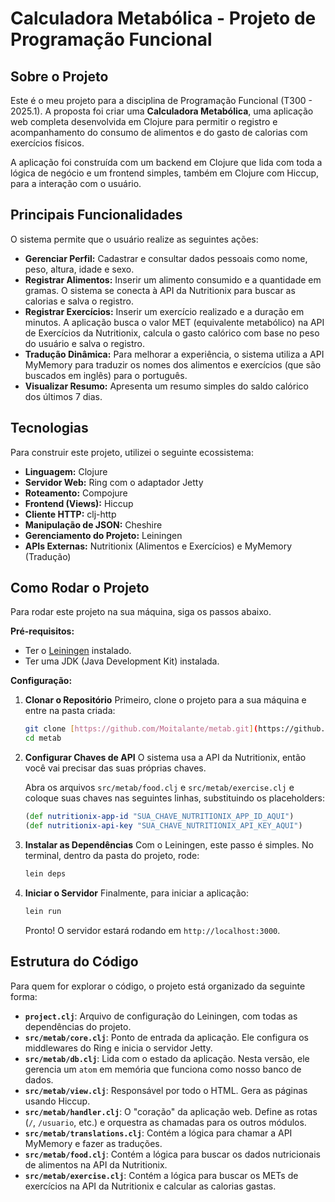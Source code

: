 # Calculadora Metabólica - Projeto de Programação Funcional

## Sobre o Projeto

Este é o meu projeto para a disciplina de Programação Funcional (T300 - 2025.1). A proposta foi criar uma **Calculadora Metabólica**, uma aplicação web completa desenvolvida em Clojure para permitir o registro e acompanhamento do consumo de alimentos e do gasto de calorias com exercícios físicos.

A aplicação foi construída com um backend em Clojure que lida com toda a lógica de negócio e um frontend simples, também em Clojure com Hiccup, para a interação com o usuário.

## Principais Funcionalidades

O sistema permite que o usuário realize as seguintes ações:

- **Gerenciar Perfil:** Cadastrar e consultar dados pessoais como nome, peso, altura, idade e sexo.
- **Registrar Alimentos:** Inserir um alimento consumido e a quantidade em gramas. O sistema se conecta à API da Nutritionix para buscar as calorias e salva o registro.
- **Registrar Exercícios:** Inserir um exercício realizado e a duração em minutos. A aplicação busca o valor MET (equivalente metabólico) na API de Exercícios da Nutritionix, calcula o gasto calórico com base no peso do usuário e salva o registro.
- **Tradução Dinâmica:** Para melhorar a experiência, o sistema utiliza a API MyMemory para traduzir os nomes dos alimentos e exercícios (que são buscados em inglês) para o português.
- **Visualizar Resumo:** Apresenta um resumo simples do saldo calórico dos últimos 7 dias.

## Tecnologias

Para construir este projeto, utilizei o seguinte ecossistema:

- **Linguagem:** Clojure
- **Servidor Web:** Ring com o adaptador Jetty
- **Roteamento:** Compojure
- **Frontend (Views):** Hiccup
- **Cliente HTTP:** clj-http
- **Manipulação de JSON:** Cheshire
- **Gerenciamento do Projeto:** Leiningen
- **APIs Externas:** Nutritionix (Alimentos e Exercícios) e MyMemory (Tradução)

## Como Rodar o Projeto

Para rodar este projeto na sua máquina, siga os passos abaixo.

**Pré-requisitos:**
* Ter o [Leiningen](https://leiningen.org/) instalado.
* Ter uma JDK (Java Development Kit) instalada.

**Configuração:**

1.  **Clonar o Repositório**
    Primeiro, clone o projeto para a sua máquina e entre na pasta criada:
    ```bash
    git clone [https://github.com/Moitalante/metab.git](https://github.com/Moitalante/metab.git)
    cd metab
    ```

2.  **Configurar Chaves de API**
    O sistema usa a API da Nutritionix, então você vai precisar das suas próprias chaves.
    
    Abra os arquivos `src/metab/food.clj` e `src/metab/exercise.clj` e coloque suas chaves nas seguintes linhas, substituindo os placeholders:
    ```clojure
    (def nutritionix-app-id "SUA_CHAVE_NUTRITIONIX_APP_ID_AQUI")
    (def nutritionix-api-key "SUA_CHAVE_NUTRITIONIX_API_KEY_AQUI")
    ```

3.  **Instalar as Dependências**
    Com o Leiningen, este passo é simples. No terminal, dentro da pasta do projeto, rode:
    ```bash
    lein deps
    ```

4.  **Iniciar o Servidor**
    Finalmente, para iniciar a aplicação:
    ```bash
    lein run
    ```
    Pronto! O servidor estará rodando em `http://localhost:3000`.

## Estrutura do Código

Para quem for explorar o código, o projeto está organizado da seguinte forma:

- **`project.clj`**: Arquivo de configuração do Leiningen, com todas as dependências do projeto.
- **`src/metab/core.clj`**: Ponto de entrada da aplicação. Ele configura os middlewares do Ring e inicia o servidor Jetty.
- **`src/metab/db.clj`**: Lida com o estado da aplicação. Nesta versão, ele gerencia um `atom` em memória que funciona como nosso banco de dados.
- **`src/metab/view.clj`**: Responsável por todo o HTML. Gera as páginas usando Hiccup.
- **`src/metab/handler.clj`**: O "coração" da aplicação web. Define as rotas (`/`, `/usuario`, etc.) e orquestra as chamadas para os outros módulos.
- **`src/metab/translations.clj`**: Contém a lógica para chamar a API MyMemory e fazer as traduções.
- **`src/metab/food.clj`**: Contém a lógica para buscar os dados nutricionais de alimentos na API da Nutritionix.
- **`src/metab/exercise.clj`**: Contém a lógica para buscar os METs de exercícios na API da Nutritionix e calcular as calorias gastas.